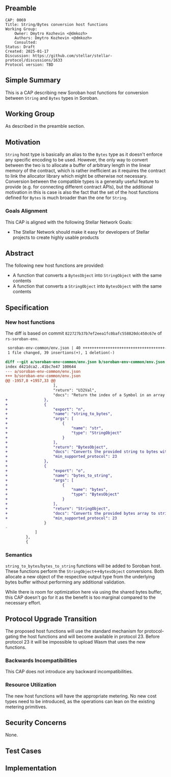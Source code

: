 ## Preamble

```
CAP: 0069
Title: String/Bytes conversion host functions
Working Group:
    Owner: Dmytro Kozhevin <@dmkozh>
    Authors: Dmytro Kozhevin <@dmkozh>
    Consulted:
Status: Draft
Created: 2025-01-17
Discussion: https://github.com/stellar/stellar-protocol/discussions/1633
Protocol version: TBD
```

## Simple Summary
This is a CAP describing new Soroban host functions for conversion between `String` and `Bytes` types in Soroban.

## Working Group

As described in the preamble section.

## Motivation

`String` host type is basically an alias to the `Bytes` type as it doesn't enforce any specific encoding to be used.  However, the only way to convert between the two is to allocate a buffer of arbitrary length in the linear memory of the contract, which is rather inefficient as it requires the contract to link the allocator library which might be otherwise not necessary. Conversion between the compatible types is a generally useful feature to provide (e.g. for connecting different contract APIs), but the additional motivation in this is case is also the fact that the set of the host functions defined for `Bytes` is much broader than the one for `String`.


### Goals Alignment
This CAP is aligned with the following Stellar Network Goals:

  - The Stellar Network should make it easy for developers of Stellar projects
    to create highly usable products

## Abstract
The following new host functions are provided:

- A function that converts a `BytesObject` into `StringObject` with the same contents
- A function that converts a `StringObject` into `BytesObject` with the same contents

## Specification

### New host functions

The diff is based on commit `822727b37b7ef2eea1fc0bafc558820dc450c67e` of `rs-soroban-env`.

```diff mddiffcheck.ignore=true
 soroban-env-common/env.json | 40 ++++++++++++++++++++++++++++++++++++-
 1 file changed, 39 insertions(+), 1 deletion(-)

diff --git a/soroban-env-common/env.json b/soroban-env-common/env.json
index d421dca2..41bc7e47 100644
--- a/soroban-env-common/env.json
+++ b/soroban-env-common/env.json
@@ -1957,8 +1957,33 @@
                     ],
                     "return": "U32Val",
                     "docs": "Return the index of a Symbol in an array of linear-memory byte-slices, or trap if not found."
+                },
+                {
+                    "export": "n",
+                    "name": "string_to_bytes",
+                    "args": [
+                        {
+                            "name": "str",
+                            "type": "StringObject"
+                        }
+                    ],
+                    "return": "BytesObject",
+                    "docs": "Converts the provided string to bytes with exactly the same contents.",
+                    "min_supported_protocol": 23
+                },
+                {
+                    "export": "o",
+                    "name": "bytes_to_string",
+                    "args": [
+                        {
+                            "name": "bytes",
+                            "type": "BytesObject"
+                        }
+                    ],
+                    "return": "StringObject",
+                    "docs": "Converts the provided bytes array to string with exactly the same contents. No encoding checks are performed and thus the output string's encoding should be interpreted by the consumer of the string.",
+                    "min_supported_protocol": 23
                 }
-
             ]
         },
         {
```

### Semantics

`string_to_bytes`/`bytes_to_string` functions will be added to Soroban host. These functions perform the `StringObject`<->`BytesObject` conversions. Both allocate a new object of the respective output type from the underlying bytes buffer without performing any additional validation.

While there is room for optimization here via using the shared bytes buffer, this CAP doesn't go for it as the benefit is too marginal compared to the necessary effort.

## Protocol Upgrade Transition

The proposed host functions will use the standard mechanism for protocol-gating the host functions and will become available in protocol 23. Before protocol 23 it will be impossible to upload Wasm that uses the new functions.

### Backwards Incompatibilities

This CAP does not introduce any backward incompatibilities.

### Resource Utilization

The new host functions will have the appropriate metering. No new cost types need to be introduced, as the operations can lean on the existing metering primitives.

## Security Concerns

None.

## Test Cases

## Implementation
